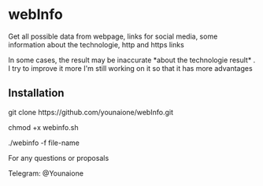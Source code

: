 # webInfo
 <p>Get all possible data from webpage, links for social media, some information about the technologie, http and https links</p>
 <p>In some cases, the result may be inaccurate *about the technologie result* . I try to improve it more
 I'm still working on it so that it has more advantages</p>


## Installation
<p>git clone https://github.com/younaione/webInfo.git</p>
<p>chmod +x webinfo.sh </p>
<p>./webinfo -f file-name </p>


                                         







<p></p>
<p></p>
<p></p>
<p>For any questions or proposals</p>
<p>Telegram: @Younaione</p>



